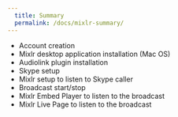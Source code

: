 ```yaml
---
  title: Summary
  permalink: /docs/mixlr-summary/
---
```

  - Account creation 
  - Mixlr desktop application installation (Mac OS)
  - Audiolink plugin installation 
  - Skype setup
  - Mixlr setup to listen to Skype caller
  - Broadcast start/stop
  - Mixlr Embed Player to listen to the broadcast
  - Mixlr Live Page to listen to the broadcast